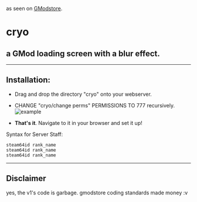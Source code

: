 as seen on [GModstore](https://gmodstore.com/scripts/view/3133).

# **cryo**

## a GMod loading screen with a blur effect.

---

## Installation:


- Drag and drop the directory "cryo" onto your webserver.

- CHANGE "cryo/change perms" PERMISSIONS TO 777 recursively.
![example](https://i.atomik.info/17337a.png)

- **That's it**. Navigate to it in your browser and set it up!


Syntax for Server Staff:
```
steam64id rank_name
steam64id rank_name
steam64id rank_name
```

---

## Disclaimer

yes, the v1's code is garbage. gmodstore coding standards made money :v
